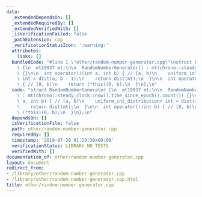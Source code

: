 ```yaml
---
data:
  _extendedDependsOn: []
  _extendedRequiredBy: []
  _extendedVerifiedWith: []
  _isVerificationFailed: false
  _pathExtension: cpp
  _verificationStatusIcon: ':warning:'
  attributes:
    links: []
  bundledCode: "#line 1 \"other/random-number-generator.cpp\"\nstruct RandomNumberGenerator\
    \ {\n  mt19937 mt;\n\n  RandomNumberGenerator() : mt(chrono::steady_clock::now().time_since_epoch().count())\
    \ {}\n\n  int operator()(int a, int b) { // [a, b)\n    uniform_int_distribution<\
    \ int > dist(a, b - 1);\n    return dist(mt);\n  }\n\n  int operator()(int b)\
    \ { // [0, b)\n    return (*this)(0, b);\n  }\n};\n"
  code: "struct RandomNumberGenerator {\n  mt19937 mt;\n\n  RandomNumberGenerator()\
    \ : mt(chrono::steady_clock::now().time_since_epoch().count()) {}\n\n  int operator()(int\
    \ a, int b) { // [a, b)\n    uniform_int_distribution< int > dist(a, b - 1);\n\
    \    return dist(mt);\n  }\n\n  int operator()(int b) { // [0, b)\n    return\
    \ (*this)(0, b);\n  }\n};\n"
  dependsOn: []
  isVerificationFile: false
  path: other/random-number-generator.cpp
  requiredBy: []
  timestamp: '2019-07-20 01:29:30+09:00'
  verificationStatus: LIBRARY_NO_TESTS
  verifiedWith: []
documentation_of: other/random-number-generator.cpp
layout: document
redirect_from:
- /library/other/random-number-generator.cpp
- /library/other/random-number-generator.cpp.html
title: other/random-number-generator.cpp
---
```

